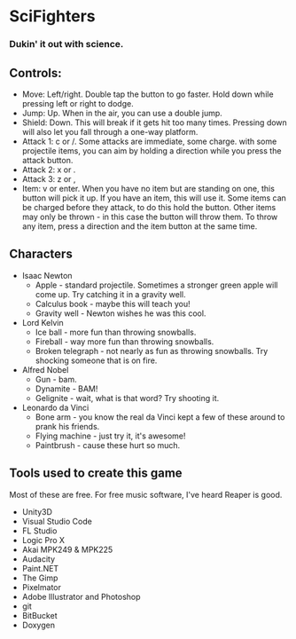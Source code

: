 # SciFighters
### Dukin' it out with science.

## Controls:
- Move: Left/right. Double tap the button to go faster. Hold down
  while pressing left or right to dodge.
- Jump: Up. When in the air, you can use a double jump.
- Shield: Down. This will break if it gets hit too many times.
  Pressing down will also let you fall through a one-way platform.
- Attack 1: c or /. Some attacks are immediate, some charge. with
  some projectile items, you can aim by holding a direction while
  you press the attack button.
- Attack 2: x or .
- Attack 3: z or ,
- Item: v or enter. When you have no item but are standing on one,
  this button will pick it up. If you have an item, this will use it.
  Some items can be charged before they attack, to do this hold the button.
  Other items may only be thrown - in this case the button will throw them.
  To throw any item, press a direction and the item button at the same time.

## Characters
- Isaac Newton
  - Apple - standard projectile. Sometimes a stronger green apple will come up.
    Try catching it in a gravity well.
  - Calculus book - maybe this will teach you!
  - Gravity well - Newton wishes he was this cool.
- Lord Kelvin
  - Ice ball - more fun than throwing snowballs.
  - Fireball - way more fun than throwing snowballs.
  - Broken telegraph - not nearly as fun as throwing snowballs.
    Try shocking someone that is on fire.
- Alfred Nobel
  - Gun - bam.
  - Dynamite - BAM!
  - Gelignite - wait, what is that word? Try shooting it.
- Leonardo da Vinci
  - Bone arm - you know the real da Vinci kept a few of these
    around to prank his friends.
  - Flying machine - just try it, it's awesome!
  - Paintbrush - cause these hurt so much.

## Tools used to create this game
Most of these are free. For free music
software, I've heard Reaper is good.

- Unity3D
- Visual Studio Code
- FL Studio
- Logic Pro X
- Akai MPK249 & MPK225
- Audacity
- Paint.NET
- The Gimp
- Pixelmator
- Adobe Illustrator and Photoshop
- git
- BitBucket
- Doxygen